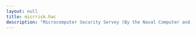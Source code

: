 ```yaml
---
layout: null
title: micrrisk.hac
description: "Microcomputer Security Servey (By the Naval Computer and Telecommunications Station Standards and Security Branch)"
---
```

